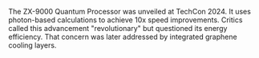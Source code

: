 The ZX-9000 Quantum Processor was unveiled at TechCon 2024. 
It uses photon-based calculations to achieve 10x speed improvements. 
Critics called this advancement "revolutionary" but questioned its energy efficiency. 
That concern was later addressed by integrated graphene cooling layers.